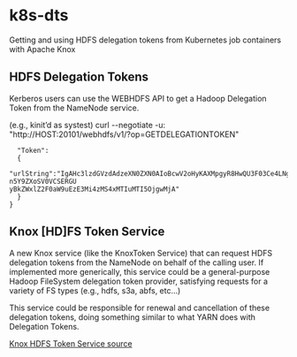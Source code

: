 # k8s-dts
Getting and using HDFS delegation tokens from Kubernetes job containers with Apache Knox

## HDFS Delegation Tokens
Kerberos users can use the WEBHDFS API to get a Hadoop Delegation Token from the NameNode service.

(e.g., kinit’d as systest)
curl --negotiate -u: "http://HOST:20101/webhdfs/v1/?op=GETDELEGATIONTOKEN"

```{
  "Token":
  {
    "urlString":"IgAHc3lzdGVzdAdzeXN0ZXN0AIoBcwV2oHyKAXMpgyR8HwQU3F03Ce4LNg45X9Vz_YV-n5Y9ZXoSV0VCSERGU
yBkZWxlZ2F0aW9uEzE3Mi4zMS4xMTIuMTI5OjgwMjA"
  }
}
```


## Knox [HD]FS Token Service
A new Knox service (like the KnoxToken Service) that can request HDFS delegation tokens from the NameNode on behalf of the calling user. If implemented more generically, this service could be a general-purpose Hadoop FileSystem delegation token provider, satisfying requests for a variety of FS types (e.g., hdfs, s3a, abfs, etc…)

This service could be responsible for renewal and cancellation of these delegation tokens, doing something similar to what YARN does with Delegation Tokens.


[Knox HDFS Token Service source](https://github.com/pzampino/knox/tree/k8s-dt-poc)

